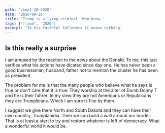 ```yaml
---
path: '/sept-28-2020'
date: '2020-09-28'
title: 'Trump is a lying criminal. Who Knew.'
tags: ['fraud', '2020']
excerpt: 'To his faithful followers it means nothing'
---
```

## Is this really a surprise

I am amused by the reaction to the news about the Donald. To me, this just verifies what his actions have dicated since day one. He has never been a good businessman, husband, father not to mention the cluster he has been as president.

The problem for me is that the many people who believe what he says is true or don't care that it is true. They worship at the alter of Dumb Donny T and he is their fuhrer. In my view they are not Americans or Republicans they are Trumplicans. Which I am sure is fine by them.

I suggest we give them North and South Dakota and they can have their own country, Trumplanidia. Then we can build a wall around our border. That is at least a start to try and restore whatever is left of democracy. What a wonderful world it would be.